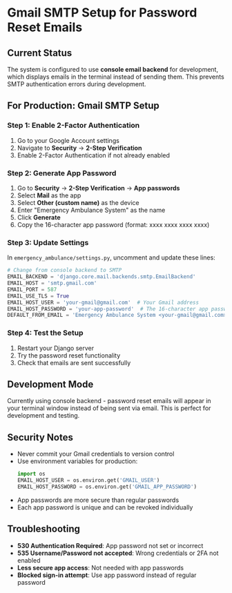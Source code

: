 # Gmail SMTP Setup for Password Reset Emails

## Current Status
The system is configured to use **console email backend** for development, which displays emails in the terminal instead of sending them. This prevents SMTP authentication errors during development.

## For Production: Gmail SMTP Setup

### Step 1: Enable 2-Factor Authentication
1. Go to your Google Account settings
2. Navigate to **Security** → **2-Step Verification**
3. Enable 2-Factor Authentication if not already enabled

### Step 2: Generate App Password
1. Go to **Security** → **2-Step Verification** → **App passwords**
2. Select **Mail** as the app
3. Select **Other (custom name)** as the device
4. Enter "Emergency Ambulance System" as the name
5. Click **Generate**
6. Copy the 16-character app password (format: xxxx xxxx xxxx xxxx)

### Step 3: Update Settings
In `emergency_ambulance/settings.py`, uncomment and update these lines:

```python
# Change from console backend to SMTP
EMAIL_BACKEND = 'django.core.mail.backends.smtp.EmailBackend'
EMAIL_HOST = 'smtp.gmail.com'
EMAIL_PORT = 587
EMAIL_USE_TLS = True
EMAIL_HOST_USER = 'your-gmail@gmail.com'  # Your Gmail address
EMAIL_HOST_PASSWORD = 'your-app-password'  # The 16-character app password
DEFAULT_FROM_EMAIL = 'Emergency Ambulance System <your-gmail@gmail.com>'
```

### Step 4: Test the Setup
1. Restart your Django server
2. Try the password reset functionality
3. Check that emails are sent successfully

## Development Mode
Currently using console backend - password reset emails will appear in your terminal window instead of being sent via email. This is perfect for development and testing.

## Security Notes
- Never commit your Gmail credentials to version control
- Use environment variables for production:
  ```python
  import os
  EMAIL_HOST_USER = os.environ.get('GMAIL_USER')
  EMAIL_HOST_PASSWORD = os.environ.get('GMAIL_APP_PASSWORD')
  ```
- App passwords are more secure than regular passwords
- Each app password is unique and can be revoked individually

## Troubleshooting
- **530 Authentication Required**: App password not set or incorrect
- **535 Username/Password not accepted**: Wrong credentials or 2FA not enabled
- **Less secure app access**: Not needed with app passwords
- **Blocked sign-in attempt**: Use app password instead of regular password
